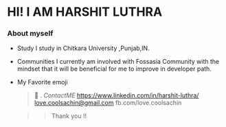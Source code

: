 # HI! I AM HARSHIT LUTHRA 

### About myself
* Study
  I study in Chitkara University ,Punjab,IN.

* Communities 
  I currently am involved with Fossasia Community with the mindset that it will be beneficial for me to improve in developer path.

* My Favorite emoji
  > :grimacing:  .
*ContactME*
https://www.linkedin.com/in/harshit-luthra/
love.coolsachin@gmail.com
fb.com/love.coolsachin
  
  >>Thank you !!
